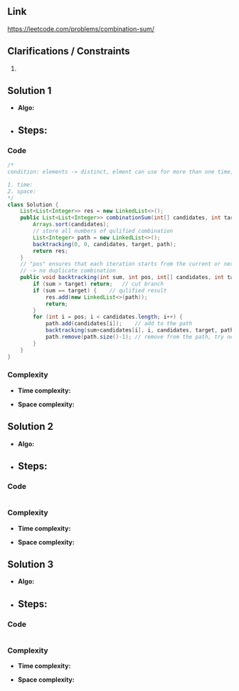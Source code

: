 
## Link

https://leetcode.com/problems/combination-sum/

## Clarifications / Constraints

1. 

## Solution 1

- **Algo:**    
- **Steps:**
  -  


### Code

```java
/*
condition: elements -> distinct, elment can use for more than one time, 

1. time:  
2. space: 
*/
class Solution {
    List<List<Integer>> res = new LinkedList<>();
    public List<List<Integer>> combinationSum(int[] candidates, int target) {
        Arrays.sort(candidates);
        // store all numbers of qulified combination
        List<Integer> path = new LinkedList<>(); 
        backtracking(0, 0, candidates, target, path);
        return res;
    }
    // "pos" ensures that each iteration starts from the current or next values 
    // -> no duplicate combination
    public void backtracking(int sum, int pos, int[] candidates, int target, List<Integer> path) {
        if (sum > target) return;   // cut branch 
        if (sum == target) {    // qulified result
            res.add(new LinkedList<>(path));
            return;
        }
        for (int i = pos; i < candidates.length; i++) {
            path.add(candidates[i]);    // add to the path
            backtracking(sum+candidates[i], i, candidates, target, path);
            path.remove(path.size()-1); // remove from the path, try next combination
        }
    }
}
```

### Complexity

- **Time complexity:**      
   

- **Space complexity:**   

   


## Solution 2

- **Algo:**    
- **Steps:**
  -  


### Code

```java

```

### Complexity

- **Time complexity:**      
   

- **Space complexity:**   
    


## Solution 3

- **Algo:**    
- **Steps:**
  -  


### Code

```java

```

### Complexity

- **Time complexity:**      
   

- **Space complexity:**   

    